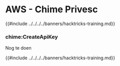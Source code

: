 # AWS - Chime Privesc

{{#include ../../../../banners/hacktricks-training.md}}

### chime:CreateApiKey

Nog te doen

{{#include ../../../../banners/hacktricks-training.md}}
